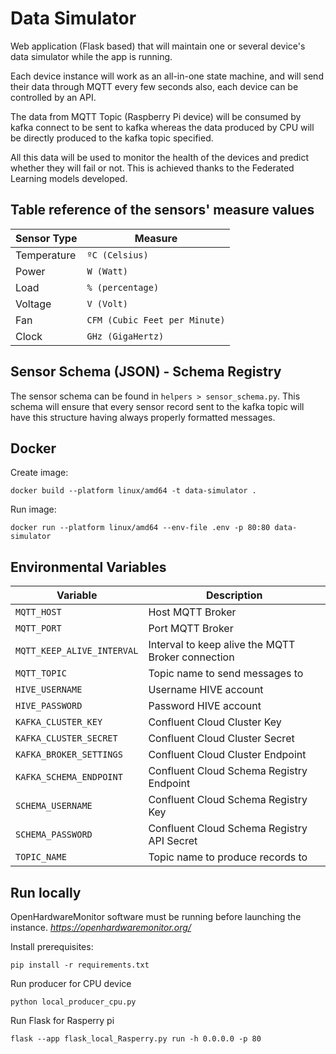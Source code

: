 # Data Simulator

Web application (Flask based) that will maintain one or several device's data simulator while the app is running.

Each device instance will work as an all-in-one state machine, and will send their data through MQTT every few seconds 
also, each device can be controlled by an API.

The data from MQTT Topic (Raspberry Pi device) will be consumed by kafka connect to be sent to kafka whereas the data 
produced by CPU will be directly produced to the kafka topic specified.

All this data will be used to monitor the health of the devices and predict whether they will fail or not. This is 
achieved thanks to the Federated Learning models developed.

## Table reference of the sensors' measure values

| Sensor Type | Measure                       |
|-------------|-------------------------------|
| Temperature | `ºC (Celsius)`                |
| Power       | `W (Watt)`                    |
| Load        | `% (percentage)`              |
| Voltage     | `V (Volt)`                    | 
| Fan         | `CFM (Cubic Feet per Minute)` | 
| Clock       | `GHz (GigaHertz)`             | 

## Sensor Schema (JSON) - Schema Registry

The sensor schema can be found in `helpers > sensor_schema.py`. This schema will ensure that every sensor 
record sent to the kafka topic will have this structure having always properly formatted messages.

## Docker

Create image:

```shell
docker build --platform linux/amd64 -t data-simulator .
```

Run image:

```shell
docker run --platform linux/amd64 --env-file .env -p 80:80 data-simulator
```

## Environmental Variables

| Variable                   | Description                                       |
|----------------------------|---------------------------------------------------|
| `MQTT_HOST`                | Host MQTT Broker                                  |
| `MQTT_PORT`                | Port MQTT Broker                                  |
| `MQTT_KEEP_ALIVE_INTERVAL` | Interval to keep alive the MQTT Broker connection |
| `MQTT_TOPIC`               | Topic name to send messages to                    |
| `HIVE_USERNAME`            | Username HIVE account                             |
| `HIVE_PASSWORD`            | Password HIVE account                             |
| `KAFKA_CLUSTER_KEY`        | Confluent Cloud Cluster Key                       |
| `KAFKA_CLUSTER_SECRET`     | Confluent Cloud Cluster Secret                    |
| `KAFKA_BROKER_SETTINGS`    | Confluent Cloud Cluster Endpoint                  |
| `KAFKA_SCHEMA_ENDPOINT`    | Confluent Cloud Schema Registry Endpoint          |
| `SCHEMA_USERNAME`          | Confluent Cloud Schema Registry Key               |
| `SCHEMA_PASSWORD`          | Confluent Cloud Schema Registry API Secret        |
| `TOPIC_NAME`               | Topic name to produce records to                  |


## Run locally

OpenHardwareMonitor software must be running before launching the instance. 
*https://openhardwaremonitor.org/*

Install prerequisites:

```shell
pip install -r requirements.txt
```

Run producer for CPU device
```shell
python local_producer_cpu.py
```

Run Flask for Rasperry pi
```shell
flask --app flask_local_Rasperry.py run -h 0.0.0.0 -p 80
```